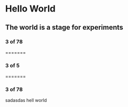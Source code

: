 # Hello World
## The world is a stage for experiments
### 3 of 78
=======
### 3 of 5
=======
### 3 of 78


sadasdas
hell world
